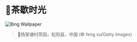 # 🔖茶歇时光

![Bing Wallpaper](https://www.bing.com/th?id=OHR.SongyangTeaGarden_ZH-CN4763170909_1920x1080.jpg&rf=LaDigue_1920x1080.jpg&pid=hp)

> 📝杨家塘村茶园，松阳县，中国 (© feng xu/Getty Images)
